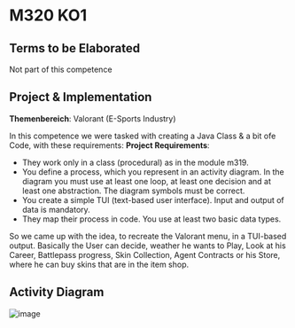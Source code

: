 # M320 KO1

## Terms to be Elaborated
Not part of this competence


## Project & Implementation
**Themenbereich**: Valorant (E-Sports Industry)

In this competence we were tasked with creating a Java 
Class & a bit ofe Code, with these requirements:
**Project Requirements**:
- They work only in a class (procedural) as in the module m319.
- You define a process, which you represent in an activity diagram. In the diagram you must use at least one loop, at least one decision and at least one abstraction. The diagram symbols must be correct.
- You create a simple TUI (text-based user interface). Input and output of data is mandatory.
- They map their process in code. You use at least two basic data types.

So we came up with the idea, to recreate the Valorant menu, in a TUI-based
output. Basically the User can decide, weather he wants to Play, Look at his Career, Battlepass progress,
Skin Collection, Agent Contracts or his Store, where he can buy skins that are in the item shop.

## Activity Diagram
![image](https://user-images.githubusercontent.com/89569205/203249959-81ae41ed-3828-4f71-bf0b-5ef632e62fa1.png)
